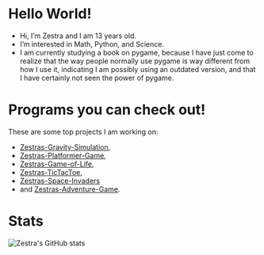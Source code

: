# Hello World!
 - Hi, I’m Zestra and I am 13 years old.
 - I’m interested in Math, Python, and Science.
 - I am currently studying a book on pygame, because I have just come to realize that the way people normally use pygame is way different from how I use it, indicating I am possibly using an outdated version, and that I have certainly not seen the power of pygame.
 
# Programs you can check out!
These are some top projects I am working on:
 - [Zestras-Gravity-Simulation](https://github.com/zestra/Zestras-Gravity-Simulation),
 - [Zestras-Platformer-Game](https://github.com/zestra/Zestras-Platformer-Game),
 - [Zestras-Game-of-Life](https://github.com/zestra/Zestras-Game-of-Life),
 - [Zestras-TicTacToe](https://github.com/zestra/Zestras-TicTacToe),
 - [Zestras-Space-Invaders](https://github.com/zestra/Zestras-Space-Invaders)
 - and [Zestras-Adventure-Game](https://github.com/zestra/Zestras-Adventure-Game).

# Stats
![Zestra's GitHub stats](https://github-readme-stats.vercel.app/api?username=zestra)
